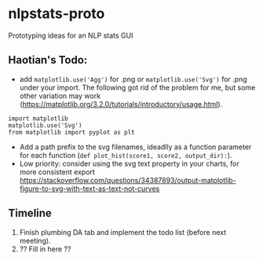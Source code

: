 # nlpstats-proto
Prototyping ideas for an NLP stats GUI

## Haotian's Todo:
* add `matplotlib.use('Agg')` for .png or `matplotlib.use('Svg')` for .png under your import. The following got rid of the problem for me, but some other variation may work (https://matplotlib.org/3.2.0/tutorials/introductory/usage.html).
```
import matplotlib
matplotlib.use('Svg')
from matplotlib import pyplot as plt
```
* Add a path prefix to the svg filenames, ideadlly as a function parameter for each function (`def plot_hist(score1, score2, output_dir):`).
* Low priority: consider using the svg text property in your charts, for more consistent export https://stackoverflow.com/questions/34387893/output-matplotlib-figure-to-svg-with-text-as-text-not-curves

## Timeline

1. Finish plumbing DA tab and implement the todo list (before next meeting).
2. ?? Fill in here ??
